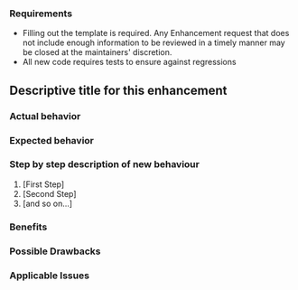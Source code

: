 ### Requirements

* Filling out the template is required. Any Enhancement request that does not include enough information to be reviewed in a timely manner may be closed at the maintainers' discretion.
* All new code requires tests to ensure against regressions

## Descriptive title for this enhancement

<!-- required -->

### Actual behavior

<!-- What actually happens -->

### Expected behavior

<!-- What you expect to happen-->

### Step by step description of new behaviour

<!-- Required -->
1. [First Step]
2. [Second Step]
3. [and so on...]

### Benefits

<!-- optional -->
<!-- What benefits will be realized by the packaging change? -->

### Possible Drawbacks

<!-- optional -->
<!-- What are the possible side-effects or negative impacts of the packaging change? -->

### Applicable Issues

<!-- optional -->
<!-- Enter any applicable Issues here -->
